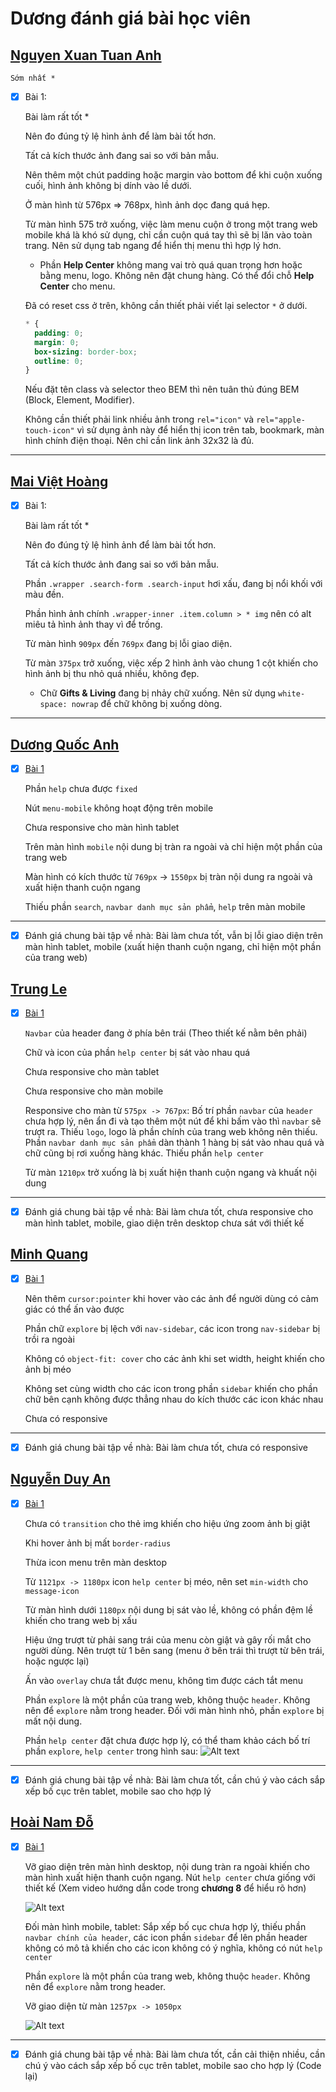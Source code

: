 # Dương đánh giá bài học viên

## [Nguyen Xuan Tuan Anh](https://github.com/xuananh2212/full_stack_01/tree/main/day_12)

    Sớm nhất *

- [x] Bài 1:

  Bài làm rất tốt \*

  Nên đo đúng tỷ lệ hình ảnh để làm bài tốt hơn.

  Tất cả kích thước ảnh đang sai so với bản mẫu.

  Nên thêm một chút padding hoặc margin vào bottom để khi cuộn xuống cuối, hình ảnh không bị dính vào lề dưới.

  Ở màn hình từ 576px => 768px, hình ảnh dọc đang quá hẹp.

  Từ màn hình 575 trở xuống, việc làm menu cuộn ở trong một trang web mobile khá là khó sử dụng, chỉ cần cuộn quá tay thì sẽ bị lăn vào toàn trang. Nên sử dụng tab ngang để hiển thị menu thì hợp lý hơn.

  - Phần **Help Center** không mang vai trò quá quan trọng hơn hoặc bằng menu, logo. Không nên đặt chung hàng. Có thể đổi chỗ **Help Center** cho menu.

  Đã có reset css ở trên, không cần thiết phải viết lại selector `*` ở dưới.

  ```css
  * {
    padding: 0;
    margin: 0;
    box-sizing: border-box;
    outline: 0;
  }
  ```

  Nếu đặt tên class và selector theo BEM thì nên tuân thủ đúng BEM (Block, Element, Modifier).

  Không cần thiết phải link nhiều ảnh trong `rel="icon"` và `rel="apple-touch-icon"` vì sử dụng ảnh này để hiển thị icon trên tab, bookmark, màn hình chính điện thoại. Nên chỉ cần link ảnh 32x32 là đủ.

---

## [Mai Việt Hoàng](https://viethoang-mai.github.io/MVH-fullstack-nodejs-F8-01/Hoc_SCSS/Thuc_hanh_b13)

- [x] Bài 1:

  Bài làm rất tốt \*

  Nên đo đúng tỷ lệ hình ảnh để làm bài tốt hơn.

  Tất cả kích thước ảnh đang sai so với bản mẫu.

  Phần `.wrapper .search-form .search-input` hơi xấu, đang bị nổi khối với màu đền.

  Phần hình ảnh chính `.wrapper-inner .item.column > * img` nên có alt miêu tả hình ảnh thay vì để trống.

  Từ màn hình `909px` đến `769px` đang bị lỗi giao diện.

  Từ màn `375px` trở xuống, việc xếp 2 hình ảnh vào chung 1 cột khiến cho hình ảnh bị thu nhỏ quá nhiều, không đẹp.

  - Chữ **Gifts & Living** đang bị nhảy chữ xuống. Nên sử dụng `white-space: nowrap` để chữ không bị xuống dòng.

  
---


## [Dương Quốc Anh](https://github.com/QuocAnh-bit/F8_fullstack_006.git)

-   [x] [Bài 1](https://github.com/QuocAnh-bit/F8_fullstack_006.git)

    Phần `help` chưa được `fixed`

    Nút `menu-mobile` không hoạt động trên mobile

    Chưa responsive cho màn hình tablet

    Trên màn hình `mobile` nội dung bị tràn ra ngoài và chỉ hiện một phần của trang web

    Màn hình có kích thước từ `769px` -> `1550px` bị tràn nội dung ra ngoài và xuất hiện thanh cuộn ngang

    Thiếu phần `search`, `navbar danh mục sản phẩm`, `help` trên màn mobile

---

-   [x] Đánh giá chung bài tập về nhà: Bài làm chưa tốt, vẫn bị lỗi giao diện trên màn hình tablet, mobile (xuất hiện thanh cuộn ngang, chỉ hiện một phần của trang web)

## [Trung Le](https://github.com/Trungdeptraii/16-07-2023-Le-Van_Trung-Day13.git)

-   [x] [Bài 1](https://github.com/Trungdeptraii/16-07-2023-Le-Van_Trung-Day13.git)

    `Navbar` của header đang ở phía bên trái (Theo thiết kế nằm bên phải)

    Chữ và icon của phần `help center` bị sát vào nhau quá

    Chưa responsive cho màn tablet

    Chưa responsive cho màn mobile

    Responsive cho màn từ `575px -> 767px`: Bố trí phần `navbar` của `header` chưa hợp lý, nên ẩn đi và tạo thêm một nút để khi bấm vào thì `navbar` sẽ trượt ra. Thiếu `logo`, logo là phần chính của trang web không nên thiếu. Phần `navbar danh mục sản phẩm` dàn thành 1 hàng bị sát vào nhau quá và chữ cũng bị rơi xuống hàng khác. Thiếu phần `help center`

    Từ màn `1210px` trở xuống là bị xuất hiện thanh cuộn ngang và khuất nội dung

---

-   [x] Đánh giá chung bài tập về nhà: Bài làm chưa tốt, chưa responsive cho màn hình tablet, mobile, giao diện trên desktop chưa sát với thiết kế

## [Minh Quang](https://github.com/taminhquang13/F8_Fullstack.git)

-   [x] [Bài 1](https://github.com/taminhquang13/F8_Fullstack.git)

    Nên thêm `cursor:pointer` khi hover vào các ảnh để người dùng có cảm giác có thể ấn vào được

    Phần chữ `explore` bị lệch với `nav-sidebar`, các icon trong `nav-sidebar` bị trồi ra ngoài

    Không có `object-fit: cover` cho các ảnh khi set width, height khiến cho ảnh bị méo

    Không set cùng width cho các icon trong phần `sidebar` khiến cho phần chữ bên cạnh không được thẳng nhau do kích thước các icon khác nhau

    Chưa có responsive

---

-   [x] Đánh giá chung bài tập về nhà: Bài làm chưa tốt, chưa có responsive

## [Nguyễn Duy An](https://github.com/nguyenduyan9/BTVN.git)

-   [x] [Bài 1](https://github.com/nguyenduyan9/BTVN.git)

    Chưa có `transition` cho thẻ img khiến cho hiệu ứng zoom ảnh bị giật

    Khi hover ảnh bị mất `border-radius`

    Thừa icon menu trên màn desktop

    Từ `1121px -> 1180px` icon `help center` bị méo, nên set `min-width` cho `message-icon`

    Từ màn hình dưới `1180px` nội dung bị sát vào lề, không có phần đệm lề khiến cho trang web bị xấu

    Hiệu ứng trượt từ phải sang trái của menu còn giật và gây rối mắt cho người dùng. Nên trượt từ 1 bên sang (menu ở bên trái thì trượt từ bên trái, hoặc ngược lại)

    Ấn vào `overlay` chưa tắt được menu, không tìm được cách tắt menu

    Phần `explore` là một phần của trang web, không thuộc `header`. Không nên để `explore` nằm trong header. Đối với màn hình nhỏ, phần `explore` bị mất nội dung.

    Phần `help center` đặt chưa được hợp lý, có thể tham khảo cách bố trí phần `explore`, `help center` trong hình sau:
    ![Alt text](images/image.png)

---

-   [x] Đánh giá chung bài tập về nhà: Bài làm chưa tốt, cần chú ý vào cách sắp xếp bố cục trên tablet, mobile sao cho hợp lý

## [Hoài Nam Đỗ](https://github.com/oaiHmaN25/btvn.git)

-   [x] [Bài 1](https://github.com/oaiHmaN25/btvn.git)

    Vỡ giao diện trên màn hình desktop, nội dung tràn ra ngoài khiến cho màn hình xuất hiện thanh cuộn ngang. Nút `help center` chưa giống với thiết kế (Xem video hướng dẫn code trong **chương 8** để hiểu rõ hơn)

    ![Alt text](images/hoainam2.png)

    Đối màn hình mobile, tablet: Sắp xếp bố cục chưa hợp lý, thiếu phần `navbar chính của header`, các icon phần `sidebar` để lên phần header không có mô tả khiến cho các icon không có ý nghĩa, không có nút `help center`

    Phần `explore` là một phần của trang web, không thuộc `header`. Không nên để `explore` nằm trong header.

    Vỡ giao diện từ màn `1257px -> 1050px`

    ![Alt text](images/hoainam.png)

---

-   [x] Đánh giá chung bài tập về nhà: Bài làm chưa tốt, cần cải thiện nhiều, cần chú ý vào cách sắp xếp bố cục trên tablet, mobile sao cho hợp lý (Code lại)
